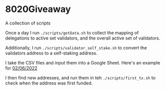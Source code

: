# 8020Giveaway
A collection of scripts

Once a day I run `./scripts/getData.sh` to collect the mapping of delegations to active set validators, and the overall active set of validators.

Additionally, I run `./scripts/validator_self_stake.sh` to convert the validators address to a self-staking address.

I take the CSV files and input them into a Google Sheet.  Here's an example for [02/06/2022](https://docs.google.com/spreadsheets/d/1vkwxtuBx7KHSUUupdfUt783UGR8E6iH2e0n4Dm3fEBg/edit?usp=sharing)

I then find new addresses, and run them in teh `./scripts/first_tx.sh` to check when the address was first funded.
